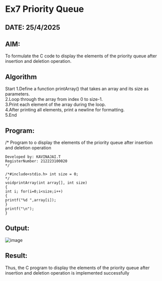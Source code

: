# Ex7 Priority Queue
## DATE: 25/4/2025
## AIM:
To formulate the C code to display the elements of the priority queue after insertion and deletion operation.

## Algorithm
Start
1.Define a function printArray() that takes an array and its size as parameters.<br/>
2.Loop through the array from index 0 to size-1.<br/>
3.Print each element of the array during the loop.<br/>
4.After printing all elements, print a newline for formatting.<br/>
5.End<br/>
## Program:
/*
Program to o display the elements of the priority queue after insertion and deletion operation
```
Developed by: KAVINAJAI.T
RegisterNumber: 212223100020  
*/

/*#include<stdio.h> int size = 0;
*/
voidprintArray(int array[], int size)
{
int i; for(i=0;i<size;i++)
{
printf("%d ",array[i]);
}
printf("\n");
}
```
## Output:

![image](https://github.com/user-attachments/assets/5eb9eb50-faae-46eb-a234-20ee3f8cbfca)


## Result:
Thus, the C program to display the elements of the priority queue after insertion and deletion operation is implemented successfully

